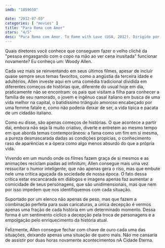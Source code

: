 ```yaml
---
imdb: "1859650"

date: "2012-07-03"
categories: [ "movies" ]
title: "Para Roma com Amor"
stars: "4/5"
desc: "Para Roma com Amor. To Rome with Love (USA, 2012). Dirigido por Woody Allen. Escrito por Woody Allen. Com Judy Davis, Flavio Parenti, Roberto Benigni, Alison Pill, Alessandro Tiberi, Alessandra Mastronardi, Alec Baldwin, Carol Alt, David Pasquesi."
---
```

Quais diretores você conhece que conseguem fazer o velho clichê da "pessoa engasgando com o copo na mão ao ver cena inusitada" funcionar novamente? Eu conheço um: Woody Allen.

Cada vez mais se reinventando em seus últimos filmes, apesar de incluir quase sempre seus temas favoritos, como a angústia da terceira idade e adultérios, Allen investe aqui em uma comédia tradicional dividida em diferentes começos de histórias que, diferente do usual hoje em dia, praticamente não se encontram: os pais que visitam a filha para conhecer a família de seu namorado, o jovem e ingênuo casal italiano em busca de uma vida melhor na capital, o batidíssimo triângulo amoroso encabeçado por uma femme fatale e, como não poderia deixar de ser, a vida típica e pacata de um cidadão italiano.

Como eu disse, são apenas começos de histórias. O que acontece a partir daí, embora não seja lá muito criativo, diverte e entretem ao mesmo tempo em que aborda temas contemporâneos: a fama como um fim em si mesma, a pureza desmascarada dadas as condições propícias, o conhecimento raso de aparências e a ópera como algo menos absurdo do que a própria vida.

Vivendo em um mundo onde os filmes fazem graça de si mesmos e as animações reciclam piadas ad infinitum, Allen consegue mais uma vez ressucitar o humor inteligente, que não apenas gera o riso, mas que embute nele uma crítica aguçada da sociedade de nossa época. O fato dessa crítica estar escancarada em diálogos e imagens apenas faz aumentar a comicidade de seus personagens, que são unidimensionais, mas que nem por isso impedem que nos identifiquemos com cada situação.

Suportado por um elenco não apenas de peso, mas que fazem a combinação perfeita para suas caricaturas, a única decepção é vermos apenas uma fração de cada história em um determinado momento. Dessa forma é um sentimento cíclico a decepção pela troca de personagens e a empolgação pelo enriquecimento da história atual.

Felizmente, Allen consegue fechar com chave de ouro cada uma das situações, deixando apenas uma situação de quero mais. Não me cansaria de assistir por duas horas novamente acontecimentos nA Cidade Eterna.

